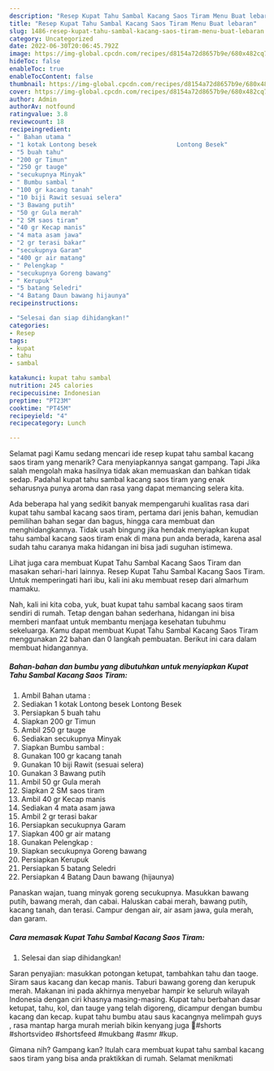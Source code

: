 ```yaml
---
description: "Resep Kupat Tahu Sambal Kacang Saos Tiram Menu Buat lebaran"
title: "Resep Kupat Tahu Sambal Kacang Saos Tiram Menu Buat lebaran"
slug: 1486-resep-kupat-tahu-sambal-kacang-saos-tiram-menu-buat-lebaran
category: Uncategorized
date: 2022-06-30T20:06:45.792Z
image: https://img-global.cpcdn.com/recipes/d8154a72d8657b9e/680x482cq70/kupat-tahu-sambal-kacang-saos-tiram-foto-resep-utama.jpg
hideToc: false
enableToc: true
enableTocContent: false
thumbnail: https://img-global.cpcdn.com/recipes/d8154a72d8657b9e/680x482cq70/kupat-tahu-sambal-kacang-saos-tiram-foto-resep-utama.jpg
cover: https://img-global.cpcdn.com/recipes/d8154a72d8657b9e/680x482cq70/kupat-tahu-sambal-kacang-saos-tiram-foto-resep-utama.jpg
author: Admin
authorAv: notfound
ratingvalue: 3.8
reviewcount: 18
recipeingredient:
- " Bahan utama "
- "1 kotak Lontong besek                      Lontong Besek"
- "5 buah tahu"
- "200 gr Timun"
- "250 gr tauge"
- "secukupnya Minyak"
- " Bumbu sambal "
- "100 gr kacang tanah"
- "10 biji Rawit sesuai selera"
- "3 Bawang putih"
- "50 gr Gula merah"
- "2 SM saos tiram"
- "40 gr Kecap manis"
- "4 mata asam jawa"
- "2 gr terasi bakar"
- "secukupnya Garam"
- "400 gr air matang"
- " Pelengkap "
- "secukupnya Goreng bawang"
- " Kerupuk"
- "5 batang Seledri"
- "4 Batang Daun bawang hijaunya"
recipeinstructions:

- "Selesai dan siap dihidangkan!"
categories:
- Resep
tags:
- kupat
- tahu
- sambal

katakunci: kupat tahu sambal 
nutrition: 245 calories
recipecuisine: Indonesian
preptime: "PT23M"
cooktime: "PT45M"
recipeyield: "4"
recipecategory: Lunch

---
```



Selamat pagi Kamu sedang mencari ide resep kupat tahu sambal kacang saos tiram yang menarik? Cara menyiapkannya sangat gampang. Tapi Jika salah mengolah maka hasilnya tidak akan memuaskan dan bahkan tidak sedap. Padahal kupat tahu sambal kacang saos tiram yang enak seharusnya punya aroma dan rasa yang dapat memancing selera kita.


Ada beberapa hal yang sedikit banyak mempengaruhi kualitas rasa dari kupat tahu sambal kacang saos tiram, pertama dari jenis bahan, kemudian pemilihan bahan segar dan bagus, hingga cara membuat dan menghidangkannya. Tidak usah bingung jika hendak menyiapkan kupat tahu sambal kacang saos tiram enak di mana pun anda berada, karena asal sudah tahu caranya maka hidangan ini bisa jadi suguhan istimewa.

Lihat juga cara membuat Kupat Tahu Sambal Kacang Saos Tiram dan masakan sehari-hari lainnya. Resep Kupat Tahu Sambal Kacang Saos Tiram. Untuk memperingati hari ibu, kali ini aku membuat resep dari almarhum mamaku.


Nah, kali ini kita coba, yuk, buat kupat tahu sambal kacang saos tiram sendiri di rumah. Tetap dengan bahan sederhana, hidangan ini bisa memberi manfaat untuk membantu menjaga kesehatan tubuhmu sekeluarga. Kamu dapat membuat Kupat Tahu Sambal Kacang Saos Tiram menggunakan 22 bahan dan 0 langkah pembuatan. Berikut ini cara dalam membuat hidangannya.

<!--inarticleads1-->

##### Bahan-bahan dan bumbu yang dibutuhkan untuk menyiapkan Kupat Tahu Sambal Kacang Saos Tiram:

1. Ambil  Bahan utama :
1. Sediakan 1 kotak Lontong besek                      Lontong Besek
1. Persiapkan 5 buah tahu
1. Siapkan 200 gr Timun
1. Ambil 250 gr tauge
1. Sediakan secukupnya Minyak
1. Siapkan  Bumbu sambal :
1. Gunakan 100 gr kacang tanah
1. Gunakan 10 biji Rawit (sesuai selera)
1. Gunakan 3 Bawang putih
1. Ambil 50 gr Gula merah
1. Siapkan 2 SM saos tiram
1. Ambil 40 gr Kecap manis
1. Sediakan 4 mata asam jawa
1. Ambil 2 gr terasi bakar
1. Persiapkan secukupnya Garam
1. Siapkan 400 gr air matang
1. Gunakan  Pelengkap :
1. Siapkan secukupnya Goreng bawang
1. Persiapkan  Kerupuk
1. Persiapkan 5 batang Seledri
1. Persiapkan 4 Batang Daun bawang (hijaunya)


Panaskan wajan, tuang minyak goreng secukupnya. Masukkan bawang putih, bawang merah, dan cabai. Haluskan cabai merah, bawang putih, kacang tanah, dan terasi. Campur dengan air, air asam jawa, gula merah, dan garam. 

<!--inarticleads2-->

##### Cara memasak Kupat Tahu Sambal Kacang Saos Tiram:


1. Selesai dan siap dihidangkan!

Saran penyajian: masukkan potongan ketupat, tambahkan tahu dan taoge. Siram saus kacang dan kecap manis. Taburi bawang goreng dan kerupuk merah. Makanan ini pada akhirnya menyebar hampir ke seluruh wilayah Indonesia dengan ciri khasnya masing-masing. Kupat tahu berbahan dasar ketupat, tahu, kol, dan tauge yang telah digoreng, dicampur dengan bumbu kacang dan kecap. kupat tahu bumbu atau saus kacangnya melimpah guys , rasa mantap harga murah meriah bikin kenyang juga 🤤#shorts #shortsvideo #shortsfeed #mukbang #asmr #kup. 

Gimana nih? Gampang kan? Itulah cara membuat kupat tahu sambal kacang saos tiram yang bisa anda praktikkan di rumah. Selamat menikmati

